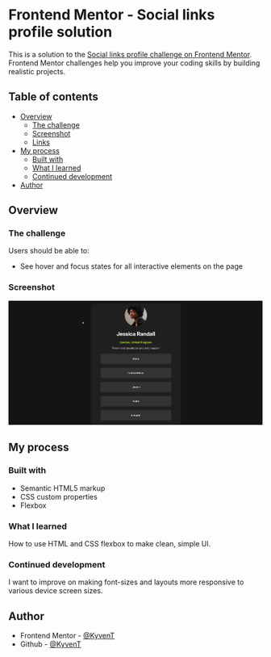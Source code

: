 # Frontend Mentor - Social links profile solution

This is a solution to the [Social links profile challenge on Frontend Mentor](https://www.frontendmentor.io/challenges/social-links-profile-UG32l9m6dQ). Frontend Mentor challenges help you improve your coding skills by building realistic projects. 

## Table of contents

- [Overview](#overview)
  - [The challenge](#the-challenge)
  - [Screenshot](#screenshot)
  - [Links](#links)
- [My process](#my-process)
  - [Built with](#built-with)
  - [What I learned](#what-i-learned)
  - [Continued development](#continued-development)
- [Author](#author)


## Overview

### The challenge

Users should be able to:

- See hover and focus states for all interactive elements on the page

### Screenshot
![alt text](screenshot.png)

## My process

### Built with

- Semantic HTML5 markup
- CSS custom properties
- Flexbox

### What I learned

How to use HTML and CSS flexbox to make clean, simple UI. 


### Continued development

I want to improve on making font-sizes and layouts more responsive to various device screen sizes. 


## Author

- Frontend Mentor - [@KyvenT](https://www.frontendmentor.io/profile/KyvenT)
- Github - [@KyvenT](https://github.com/KyvenT)
